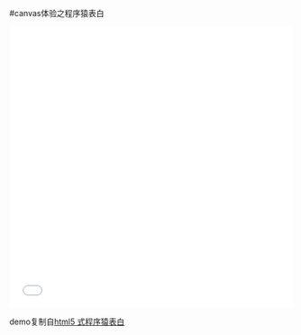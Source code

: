 #canvas体验之程序猿表白


<iframe width="100%" height="500px" src="test/test.html" frameborder="0" scrolling="no" id="canvas-border"></iframe>

demo复制自[html5 式程序猿表白](https://software.intel.com/zh-cn/blogs/2014/06/04/html5)